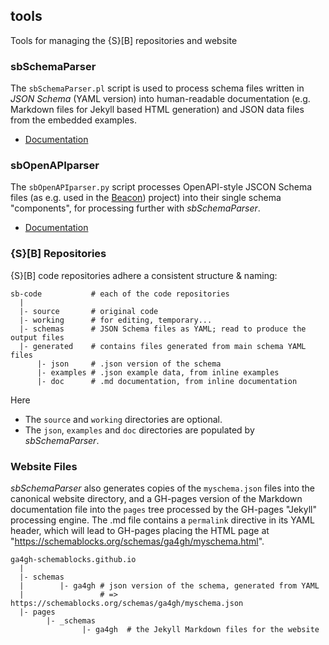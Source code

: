 ## tools

Tools for managing the {S}[B] repositories and website

### sbSchemaParser

The `sbSchemaParser.pl` script is used to process schema files written in
*JSON Schema* (YAML version) into human-readable documentation (e.g. Markdown files for Jekyll
based HTML generation) and JSON data files from the embedded examples.

* [Documentation](./sbSchemaParser.md)

### sbOpenAPIparser

The `sbOpenAPIparser.py` script processes OpenAPI-style JSCON Schema files (as
e.g. used in the [Beacon](http://github.com/ga4gh-beacon/)) project) into their
single schema "components", for processing further with _sbSchemaParser_.

* [Documentation](./sbOpenAPIparser.md)

### {S}[B] Repositories

{S}[B] code repositories adhere a consistent structure & naming:

```
sb-code           # each of the code repositories
  |
  |- source       # original code
  |- working      # for editing, temporary...
  |- schemas      # JSON Schema files as YAML; read to produce the output files
  |- generated    # contains files generated from main schema YAML files
      |- json     # .json version of the schema
      |- examples # .json example data, from inline examples
      |- doc      # .md documentation, from inline documentation
```

Here  

* The `source` and `working` directories are optional.
* The `json`, `examples` and `doc` directories are populated by _sbSchemaParser_.

### Website Files

_sbSchemaParser_ also generates copies of the `myschema.json` files into 
the canonical website directory, and a GH-pages version of the Markdown
documentation file into the `pages` tree processed by the GH-pages "Jekyll"
processing engine. The .md file contains a `permalink` directive in its YAML 
header, which will lead to GH-pages placing the HTML page at  "https://schemablocks.org/schemas/ga4gh/myschema.html".

```
ga4gh-schemablocks.github.io
  |
  |- schemas
  |        |- ga4gh # json version of the schema, generated from YAML
  |                 # => https://schemablocks.org/schemas/ga4gh/myschema.json
  |- pages
        |- _schemas
                |- ga4gh  # the Jekyll Markdown files for the website
```
